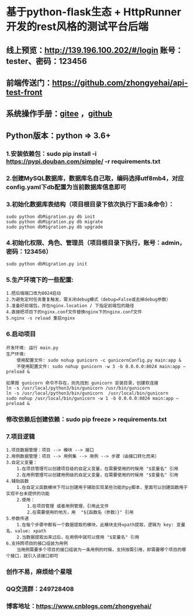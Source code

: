 # 基于python-flask生态 + HttpRunner 开发的rest风格的测试平台后端

## 线上预览：http://139.196.100.202/#/login  账号：tester、密码：123456

## 前端传送门：https://github.com/zhongyehai/api-test-front

## 系统操作手册：[gitee](https://gitee.com/Xiang-Qian-Zou/api-test-api/blob/master/%E6%93%8D%E4%BD%9C%E6%89%8B%E5%86%8C.md) ，[github](https://github.com/zhongyehai/api-test-api/blob/main/%E6%93%8D%E4%BD%9C%E6%89%8B%E5%86%8C.md)

## Python版本：python => 3.6+

### 1.安装依赖包：sudo pip install -i https://pypi.douban.com/simple/ -r requirements.txt

### 2.创建MySQL数据库，数据库名自己取，编码选择utf8mb4，对应config.yaml下db配置为当前数据库信息即可

### 3.初始化数据库表结构（项目根目录下依次执行下面3条命令）：
    sudo python dbMigration.py db init
    sudo python dbMigration.py db migrate
    sudo python dbMigration.py db upgrade

### 4.初始化权限、角色、管理员（项目根目录下执行，账号：admin，密码：123456）
    sudo python dbMigration.py init

### 5.生产环境下的一些配置:
    1.把后端端口改为8024启动
    2.为避免定时任务重复触发，需关闭debug模式（debug=False或去掉debug参数）
    3.准备好前端包，并在nginx.location / 下指定前端包的路径
    4.直接把项目下的nginx.conf文件替换nginx下的nginx.conf文件
    5.nginx -s reload 重启nginx

### 6.启动项目
    开发环境: 运行 main.py
    生产环境: 
        使用配置文件: sudo nohup gunicorn -c gunicornConfig.py main:app &
        不使用配置文件: sudo nohup gunicorn -w 3 -b 0.0.0.0:8024 main:app –preload &
    
    如果报 gunicorn 命令不存在，则先找到 gunicorn 安装目录，创建软连接
    ln -s /usr/local/python3/bin/gunicorn /usr/bin/gunicorn
    ln -s /usr/local/python3/bin/gunicorn  /usr/local/bin/gunicorn
    sudo nohup /usr/local/bin/gunicorn -w 1 -b 0.0.0.0:8024 main:app –preload &

### 修改依赖后创建依赖：sudo pip freeze > requirements.txt


### 7.项目逻辑
    1.项目数据管理：项目 --> 模块 --> 接口
    2.用例数据管理：项目 --> 用例集 --> 用例 --> 步骤（由接口转化而来）
    3.自定义变量：
        1.在项目管理可以创建项目级的自定义变量，在需要使用的时候用 "$变量名" 引用
        2.在用例管理可以创建用例级的自定义变量，在需要使用的时候用 "$变量名" 引用
    4.辅助函数
        1.在自定义函数模块下可以创建用于辅助实现某些功能的py脚本，里面可以创建函数用于实现平台未提供的功能
        2.使用：
            1.在项目管理 或者用例管理，引用此文件
            2.在需要使用的地方，用  "${函数名（参数）}" 引用
    5.参数传递
        1.在每个步骤中都有一个数据提取的模块，此模块支持xpath提取，逻辑为 key: 变量名、value: xpath
        2.当数据提取出来过后，在用例中就可以使用 "$变量名" 引用
    6.支持跨项目的接口组装为用例
        当用例需要多个项目的接口组装为一条用例的时候，支持按需引用，即需要哪个项目的哪个接口，就引入该接口即可

### 创作不易，麻烦给个星哦

### QQ交流群：249728408
### 博客地址：https://www.cnblogs.com/zhongyehai/
